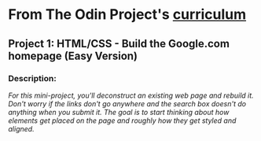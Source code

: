 # From The Odin Project's [curriculum](http://www.theodinproject.com/web-development-101/html-css)
## Project 1: HTML/CSS - Build the Google.com homepage (Easy Version)
### Description:
*For this mini-project, you'll deconstruct an existing web page and rebuild it. Don't worry if the links don't go anywhere and the search box doesn't do anything when you submit it. The goal is to start thinking about how elements get placed on the page and roughly how they get styled and aligned.*